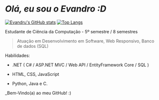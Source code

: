 # *Olá, eu sou o Evandro :D*

[![Evandru's GitHub stats](https://github-readme-stats.vercel.app/api?username=Evandru&show_icons=true&theme=dracula)](https://github.com/anuraghazra/github-readme-stats)
[![Top Langs](https://github-readme-stats.vercel.app/api/top-langs/?username=Evandru&layout=compact&theme=dracula)](https://github.com/anuraghazra/github-readme-stats)

Estudante de Ciência da Computação - 5º semestre / 8 semestres


> Atuação em Desenvolvimento em Software, Web Responsivo, Banco de dados (SQL)

Habilidades:

 - .NET ( C# / ASP.NET MVC / Web API / EntityFramework Core / SQL )

 - HTML, CSS, JavaScript

 - Python, Java e C.

_Bem-Vindo(a) ao meu GitHub! :)
